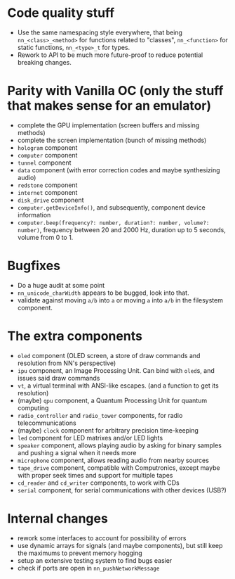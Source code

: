 # Code quality stuff

- Use the same namespacing style everywhere, that being
`nn_<class>_<method>` for functions related to "classes",
`nn_<function>` for static functions,
`nn_<type>_t` for types.
- Rework to API to be much more future-proof to reduce potential breaking changes.

# Parity with Vanilla OC (only the stuff that makes sense for an emulator)

- complete the GPU implementation (screen buffers and missing methods)
- complete the screen implementation (bunch of missing methods)
- `hologram` component
- `computer` component
- `tunnel` component
- `data` component (with error correction codes and maybe synthesizing audio)
- `redstone` component
- `internet` component
- `disk_drive` component
- `computer.getDeviceInfo()`, and subsequently, component device information
- `computer.beep(frequency?: number, duration?: number, volume?: number)`, frequency between 20 and 2000 Hz, duration up to 5 seconds, volume from 0 to 1.

# Bugfixes

- Do a huge audit at some point
- `nn_unicode_charWidth` appears to be bugged, look into that.
- validate against moving `a/b` into `a` or moving `a` into `a/b` in the filesystem component.

# The extra components

- `oled` component (OLED screen, a store of draw commands and resolution from NN's perspective)
- `ipu` component, an Image Processing Unit. Can bind with `oled`s, and issues said draw commands
- `vt`, a virtual terminal with ANSI-like escapes. (and a function to get its resolution)
- (maybe) `qpu` component, a Quantum Processing Unit for quantum computing
- `radio_controller` and `radio_tower` components, for radio telecommunications
- (maybe) `clock` component for arbitrary precision time-keeping
- `led` component for LED matrixes and/or LED lights
- `speaker` component, allows playing audio by asking for binary samples and pushing a signal when it needs more
- `microphone` component, allows reading audio from nearby sources
- `tape_drive` component, compatible with Computronics, except maybe with proper seek times and support for multiple tapes
- `cd_reader` and `cd_writer` components, to work with CDs
- `serial` component, for serial communications with other devices (USB?)

# Internal changes

- rework some interfaces to account for possibility of errors
- use dynamic arrays for signals (and maybe components), but still keep the maximums to prevent memory hogging
- setup an extensive testing system to find bugs easier
- check if ports are open in `nn_pushNetworkMessage`
